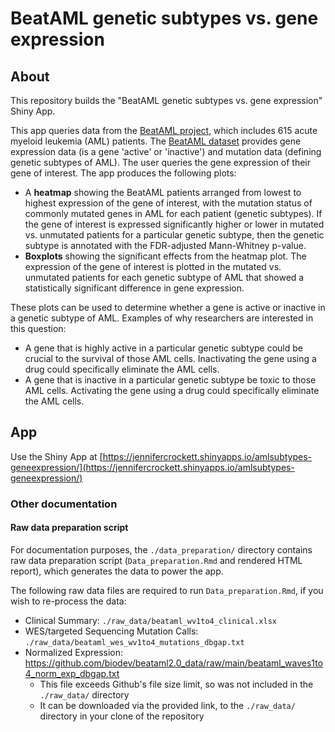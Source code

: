 # BeatAML genetic subtypes vs. gene expression

## About

This repository builds the "BeatAML genetic subtypes vs. gene expression" Shiny App.  

This app queries data from the [BeatAML project](https://www.cell.com/cancer-cell/fulltext/S1535-6108(22)00312-9), which includes 615 acute myeloid leukemia (AML) patients. The [BeatAML dataset](https://biodev.github.io/BeatAML2/) provides gene expression data (is a gene 'active' or 'inactive') and mutation data (defining genetic subtypes of AML). The user queries the gene expression of their gene of interest. The app produces the following plots:  

* A **heatmap** showing the BeatAML patients arranged from lowest to highest expression of the gene of interest, with the mutation status of commonly mutated genes in AML for each patient (genetic subtypes). If the gene of interest is expressed significantly higher or lower in mutated vs. unmutated patients for a particular genetic subtype, then the genetic subtype is annotated with the FDR-adjusted Mann-Whitney p-value.
* **Boxplots** showing the significant effects from the heatmap plot. The expression of the gene of interest is plotted in the mutated vs. unmutated patients for each genetic subtype of AML that showed a statistically significant difference in gene expression.

These plots can be used to determine whether a gene is active or inactive in a genetic subtype of AML. Examples of why researchers are interested in this question:  

* A gene that is highly active in a particular genetic subtype could be crucial to the survival of those AML cells. Inactivating the gene using a drug could specifically eliminate the AML cells.
* A gene that is inactive in a particular genetic subtype be toxic to those AML cells. Activating the gene using a drug could specifically eliminate the AML cells.

## App

Use the Shiny App at [https://jennifercrockett.shinyapps.io/amlsubtypes-geneexpression/](https://jennifercrockett.shinyapps.io/amlsubtypes-geneexpression/)

### Other documentation

#### Raw data preparation script

For documentation purposes, the `./data_preparation/` directory contains raw data preparation script (`Data_preparation.Rmd` and rendered HTML report), which generates the data to power the app.

The following raw data files are required to run `Data_preparation.Rmd`, if you wish to re-process the data:  

* Clinical Summary: `./raw_data/beataml_wv1to4_clinical.xlsx`
* WES/targeted Sequencing Mutation Calls: `./raw_data/beataml_wes_wv1to4_mutations_dbgap.txt`
* Normalized Expression: https://github.com/biodev/beataml2.0_data/raw/main/beataml_waves1to4_norm_exp_dbgap.txt
  - This file exceeds Github's file size limit, so was not included in the `./raw_data/` directory
  - It can be downloaded via the provided link, to the `./raw_data/` directory in your clone of the repository
